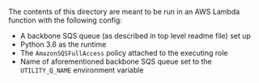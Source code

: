 The contents of this directory are meant to be run in an AWS Lambda function with the following config:

- A backbone SQS queue (as described in top level readme file) set up
- Python 3.6 as the runtime
- The `AmazonSQSFullAccess` policy attached to the executing role
- Name of aforementioned backbone SQS queue set to the `UTILITY_Q_NAME` environment variable
